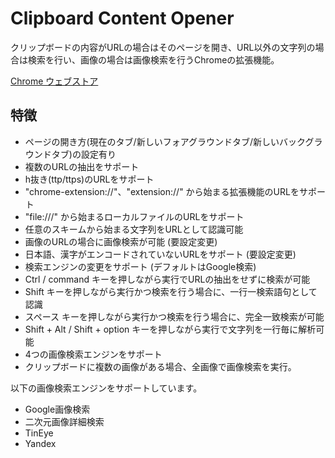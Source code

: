 # Clipboard Content Opener
クリップボードの内容がURLの場合はそのページを開き、URL以外の文字列の場合は検索を行い、画像の場合は画像検索を行うChromeの拡張機能。

[Chrome ウェブストア](https://chrome.google.com/webstore/detail/clipboard-content-opener/cefbnclogebmfeoofnpjcdfjokeainbb)

## 特徴
- ページの開き方(現在のタブ/新しいフォアグラウンドタブ/新しいバックグラウンドタブ)の設定有り
- 複数のURLの抽出をサポート
- h抜き(ttp/ttps)のURLをサポート
- "chrome-extension://"、"extension://" から始まる拡張機能のURLをサポート
- "file:///" から始まるローカルファイルのURLをサポート
- 任意のスキームから始まる文字列をURLとして認識可能
- 画像のURLの場合に画像検索が可能 (要設定変更)
- 日本語、漢字がエンコードされていないURLをサポート (要設定変更)
- 検索エンジンの変更をサポート (デフォルトはGoogle検索)
- Ctrl / command キーを押しながら実行でURLの抽出をせずに検索が可能
- Shift キーを押しながら実行かつ検索を行う場合に、一行一検索語句として認識
- スペース キーを押しながら実行かつ検索を行う場合に、完全一致検索が可能
- Shift + Alt / Shift + option キーを押しながら実行で文字列を一行毎に解析可能
- 4つの画像検索エンジンをサポート
- クリップボードに複数の画像がある場合、全画像で画像検索を実行。

以下の画像検索エンジンをサポートしています。
- Google画像検索
- 二次元画像詳細検索
- TinEye
- Yandex